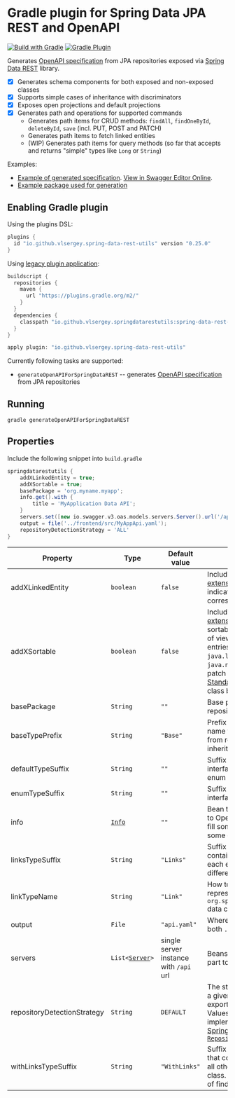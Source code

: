 # Gradle plugin for Spring Data JPA REST and OpenAPI  

[![Build with Gradle](https://github.com/vlsergey/spring-data-rest-utils/actions/workflows/build.yml/badge.svg?branch=master)](https://github.com/vlsergey/spring-data-rest-utils/actions/workflows/build.yml)
[![Gradle Plugin](https://img.shields.io/maven-metadata/v?label=Gradle%20Plugin&metadataUrl=https://plugins.gradle.org/m2/io/github/vlsergey/spring-data-rest-utils/io.github.vlsergey.spring-data-rest-utils.gradle.plugin/maven-metadata.xml)](https://plugins.gradle.org/plugin/io.github.vlsergey.spring-data-rest-utils)

Generates [OpenAPI specification](https://swagger.io/specification/) from JPA repositories exposed via [Spring Data REST](https://spring.io/projects/spring-data-rest) library.

- [x] Generates schema components for both exposed and non-exposed classes
- [x] Supports simple cases of inheritance with discriminators
- [x] Exposes open projections and default projections
- [X] Generates path and operations for supported commands
  - Generates path items for CRUD methods: `findAll`, `findOneById`, `deleteById`, `save` (incl. PUT, POST and PATCH)
  - Generates path items to fetch linked entities
  - (WIP) Generates path items for query methods (so far that accepts and returns "simple" types like `Long` or `String`)

Examples:
- [Example of generated specification](https://github.com/vlsergey/spring-data-rest-utils/blob/master/src/test/resources/io/github/vlsergey/springdatarestutils/expected-example.yaml). [View in Swagger Editor Online](https://editor.swagger.io/?url=https://raw.githubusercontent.com/vlsergey/spring-data-rest-utils/master/src/test/resources/io/github/vlsergey/springdatarestutils/expected-example.yaml).
- [Example package used for generation](https://github.com/vlsergey/spring-data-rest-utils/tree/master/src/test/java/io/github/vlsergey/springdatarestutils/example)

## Enabling Gradle plugin
Using the plugins DSL:
```groovy
plugins {
  id "io.github.vlsergey.spring-data-rest-utils" version "0.25.0"
}
```

Using [legacy plugin application](https://docs.gradle.org/current/userguide/plugins.html#sec:old_plugin_application):
```groovy
buildscript {
  repositories {
    maven {
      url "https://plugins.gradle.org/m2/"
    }
  }
  dependencies {
    classpath "io.github.vlsergey.springdatarestutils:spring-data-rest-utils:0.25.0"
  }
}

apply plugin: "io.github.vlsergey.spring-data-rest-utils"
```

Currently following tasks are supported:
- `generateOpenAPIForSpringDataREST` -- generates [OpenAPI specification](https://swagger.io/specification/) from JPA repositories

## Running
`gradle generateOpenAPIForSpringDataREST`

## Properties

Include the following snippet into `build.gradle`
```groovy
springdatarestutils {
    addXLinkedEntity = true;
    addXSortable = true;
    basePackage = 'org.myname.myapp';
    info.get().with {
        title = 'MyApplication Data API';
    }
    servers.set([new io.swagger.v3.oas.models.servers.Server().url('/api/data')]);
    output = file('../frontend/src/MyAppApi.yaml');
    repositoryDetectionStrategy = 'ALL'
}
```

| Property                    | Type      |  Default value | Description |
| --------------------------- | --------- | -------------- | ----------- |
| addXLinkedEntity            | `boolean` | `false`        | Include additional `x-linked-entity` [extension](https://swagger.io/docs/specification/openapi-extensions/) to every `link` entry to indicate type of entity returned by corresponding `href` URL  
| addXSortable                | `boolean` | `false`        | Include additional `x-sortable` [extension](https://swagger.io/docs/specification/openapi-extensions/) to schemas that are sortable from plugin author point of view. Currently it includes all entries implementing `java.lang.Comparable` and `java.net.URL`. Feel free to submit patch to [StandardSchemasProvider.java](https://github.com/vlsergey/spring-data-rest-utils/blob/master/src/main/java/io/github/vlsergey/springdatarestutils/StandardSchemasProvider.java) class better behavior.
| basePackage                 | `String`  | `""`           | Base package to search JPA repository interfaces in.
| baseTypePrefix              | `String`  | `"Base"`       | Prefix to add to component's name that contains properties from root classes when inheritance is used.
| defaultTypeSuffix           | `String`  | `""`           | Suffix to add to TypeScript interfaces to everything except enum classes
| enumTypeSuffix              | `String`  | `""`           | Suffix to add to TypeScript interfaces generated from enums
| info                        | [`Info`](https://github.com/swagger-api/swagger-core/blob/master/modules/swagger-models/src/main/java/io/swagger/v3/oas/models/info/Info.java) | `""`        | Bean to be included as `info` part to OpenAPI spec. Plugin will try to fill some fields by default since some of them are required.
| linksTypeSuffix             | `String`  | `"Links"`      | Suffix to add to class names that contains the single `_links` field for each exposed class. Must be different from `defaultTypeSuffix`.
| linkTypeName                | `String`  | `"Link"`       | How to name TypeScript interface representing `org.springframework.hateoas.Link` data class.
| output                      | `File`    | `"api.yaml"`   | Where to output result. Supports both `.json` and `.yaml` extensions.
| servers                     | `List<`[`Server`](https://github.com/swagger-api/swagger-core/blob/master/modules/swagger-models/src/main/java/io/swagger/v3/oas/models/servers/Server.java)`>` | single server instance with `/api` url | Beans to be included as `servers` part to OpenAPI spec.
| repositoryDetectionStrategy | `String`  | `DEFAULT`      | The strategy to determine whether a given repository is to be exported by Spring Data REST. Values (and actual implementation) are reused from [Spring Data REST `RepositoryDetectionStrategies`](https://docs.spring.io/spring-data/rest/docs/current/api/org/springframework/data/rest/core/mapping/RepositoryDetectionStrategy.RepositoryDetectionStrategies.html)
| withLinksTypeSuffix         | `String`  | `"WithLinks"`  | Suffix to add to interface names that contains both `_links` field and all other properties for exposed class. Such types are usual result of findOne() operation.
